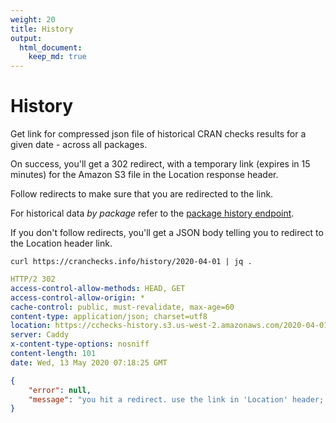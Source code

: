 ```yaml
---
weight: 20
title: History
output: 
  html_document:
    keep_md: true
---
```




# History

Get link for compressed json file of historical CRAN checks results for a given date - across all packages.

On success, you'll get a 302 redirect, with a temporary link (expires in 15 minutes) for the Amazon S3 file in the Location response header.

Follow redirects to make sure that you are redirected to the link.

For historical data _by package_ refer to the [package history endpoint](#packages-by-name-history).

If you don't follow redirects, you'll get a JSON body telling you to redirect to the Location header link.

```shell
curl https://cranchecks.info/history/2020-04-01 | jq .
```
```yaml
HTTP/2 302 
access-control-allow-methods: HEAD, GET
access-control-allow-origin: *
cache-control: public, must-revalidate, max-age=60
content-type: application/json; charset=utf8
location: https://cchecks-history.s3.us-west-2.amazonaws.com/2020-04-01.json.gz?X-Amz-Algorithm=AWS4-HMAC-SHA256&X-Amz-Credential=AKIAIE65F6ZPF3JF7JTA%2F20200513%2Fus-west-2%2Fs3%2Faws4_request&X-Amz-Date=20200513T071825Z&X-Amz-Expires=900&X-Amz-SignedHeaders=host&X-Amz-Signature=4c5c48558090c878e5ac7cb0dde3fef7af0ef6fc77acb90024626251f69fd9ba
server: Caddy
x-content-type-options: nosniff
content-length: 101
date: Wed, 13 May 2020 07:18:25 GMT

```
```json
{
    "error": null,
    "message": "you hit a redirect. use the link in 'Location' header; or follow redirects"
}
```


